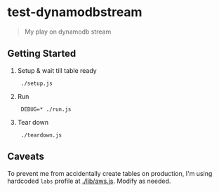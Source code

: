 # test-dynamodbstream

> My play on dynamodb stream


## Getting Started

1. Setup & wait till table ready

        ./setup.js
        
2. Run

        DEBUG=* ./run.js
        
3. Tear down

        ./teardown.js
        
## Caveats

To prevent me from accidentally create tables on production, I'm using hardcoded `labs` profile at [./lib/aws.js](./lib/aws.js).
Modify as needed.